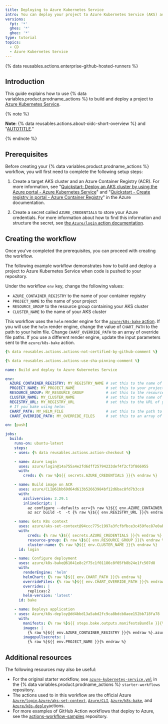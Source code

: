 ```yaml
---
title: Deploying to Azure Kubernetes Service
intro: You can deploy your project to Azure Kubernetes Service (AKS) as part of your continuous deployment (CD) workflows.
versions:
  fpt: '*'
  ghes: '*'
  ghec: '*'
type: tutorial
topics:
  - CD
  - Azure Kubernetes Service
---
```


{% data reusables.actions.enterprise-github-hosted-runners %}

## Introduction

This guide explains how to use {% data variables.product.prodname_actions %} to build and deploy a project to [Azure Kubernetes Service](https://azure.microsoft.com/services/kubernetes-service/).

{% note %}

**Note**: {% data reusables.actions.about-oidc-short-overview %} and "[AUTOTITLE](/actions/deployment/security-hardening-your-deployments/configuring-openid-connect-in-azure)."

{% endnote %}

## Prerequisites

Before creating your {% data variables.product.prodname_actions %} workflow, you will first need to complete the following setup steps:

1. Create a target AKS cluster and an Azure Container Registry (ACR). For more information, see "[Quickstart: Deploy an AKS cluster by using the Azure portal - Azure Kubernetes Service](https://docs.microsoft.com/azure/aks/kubernetes-walkthrough-portal)" and "[Quickstart - Create registry in portal - Azure Container Registry](https://docs.microsoft.com/azure/container-registry/container-registry-get-started-portal)" in the Azure documentation.

1. Create a secret called `AZURE_CREDENTIALS` to store your Azure credentials. For more information about how to find this information and structure the secret, see [the `Azure/login` action documentation](https://github.com/Azure/login#configure-a-service-principal-with-a-secret).

## Creating the workflow

Once you've completed the prerequisites, you can proceed with creating the workflow.

The following example workflow demonstrates how to build and deploy a project to Azure Kubernetes Service when code is pushed to your repository.

Under the workflow `env` key, change the following values:
- `AZURE_CONTAINER_REGISTRY` to the name of your container registry
- `PROJECT_NAME` to the name of your project
- `RESOURCE_GROUP` to the resource group containing your AKS cluster
- `CLUSTER_NAME` to the name of your AKS cluster

This workflow uses the `helm` render engine for the [`azure/k8s-bake` action](https://github.com/Azure/k8s-bake). If you will use the `helm` render engine, change the value of `CHART_PATH` to the path to your helm file. Change `CHART_OVERRIDE_PATH` to an array of override file paths. If you use a different render engine, update the input parameters sent to the `azure/k8s-bake` action.

```yaml copy
{% data reusables.actions.actions-not-certified-by-github-comment %}

{% data reusables.actions.actions-use-sha-pinning-comment %}

name: Build and deploy to Azure Kubernetes Service

env:
  AZURE_CONTAINER_REGISTRY: MY_REGISTRY_NAME # set this to the name of your container registry
  PROJECT_NAME: MY_PROJECT_NAME              # set this to your project's name
  RESOURCE_GROUP: MY_RESOURCE_GROUP          # set this to the resource group containing your AKS cluster
  CLUSTER_NAME: MY_CLUSTER_NAME              # set this to the name of your AKS cluster
  REGISTRY_URL: MY_REGISTRY_URL              # set this to the URL of your registry
  # If you bake using helm:
  CHART_PATH: MY_HELM_FILE                   # set this to the path to your helm file
  CHART_OVERRIDE_PATH: MY_OVERRIDE_FILES     # set this to an array of override file paths

on: [push]

jobs:
  build:
    runs-on: ubuntu-latest
    steps:
    - uses: {% data reusables.actions.action-checkout %}

    - name: Azure Login
      uses: azure/login@14a755a4e2fd6dff25794233def4f2cf3f866955
      with:
        creds: {% raw %}${{ secrets.AZURE_CREDENTIALS }}{% endraw %}

    - name: Build image on ACR
      uses: azure/CLI@61bb69d64d613b52663984bf12d6bac8fd7b3cc8
      with:
        azcliversion: 2.29.1
        inlineScript: |
          az configure --defaults acr={% raw %}${{ env.AZURE_CONTAINER_REGISTRY }}{% endraw %}
          az acr build -t  -t {% raw %}${{ env.REGISTRY_URL }}{% endraw %}/{% raw %}${{ env.PROJECT_NAME }}{% endraw %}:{% raw %}${{ github.sha }}{% endraw %}

    - name: Gets K8s context
      uses: azure/aks-set-context@94ccc775c1997a3fcfbfbce3c459fec87e0ab188
      with:
          creds: {% raw %}${{ secrets.AZURE_CREDENTIALS }}{% endraw %}
          resource-group: {% raw %}${{ env.RESOURCE_GROUP }}{% endraw %}
          cluster-name: {% raw %}${{ env.CLUSTER_NAME }}{% endraw %}
      id: login

    - name: Configure deployment
      uses: azure/k8s-bake@61041e8c2f75c1f01186c8f05fb8b24e1fc507d8
      with:
        renderEngine: 'helm'
        helmChart: {% raw %}${{ env.CHART_PATH }}{% endraw %}
        overrideFiles: {% raw %}${{ env.CHART_OVERRIDE_PATH }}{% endraw %}
        overrides: |
          replicas:2
        helm-version: 'latest'
      id: bake

    - name: Deploys application
    - uses: Azure/k8s-deploy@dd4bbd13a5abd2fc9ca8bdcb8aee152bb718fa78
      with:
        manifests: {% raw %}${{ steps.bake.outputs.manifestsBundle }}{% endraw %}
        images: |
          {% raw %}${{ env.AZURE_CONTAINER_REGISTRY }}{% endraw %}.azurecr.io/{% raw %}${{ env.PROJECT_NAME }}{% endraw %}:{% raw %}${{ github.sha }}{% endraw %}
        imagepullsecrets: |
          {% raw %}${{ env.PROJECT_NAME }}{% endraw %}
```

## Additional resources

The following resources may also be useful:

- For the original starter workflow, see [`azure-kubernetes-service.yml`](https://github.com/actions/starter-workflows/blob/main/deployments/azure-kubernetes-service.yml) in the {% data variables.product.prodname_actions %} `starter-workflows` repository.
- The actions used to in this workflow are the official Azure [`Azure/login`](https://github.com/Azure/login),[`Azure/aks-set-context`](https://github.com/Azure/aks-set-context), [`Azure/CLI`](https://github.com/Azure/CLI), [`Azure/k8s-bake`](https://github.com/Azure/k8s-bake), and [`Azure/k8s-deploy`](https://github.com/Azure/k8s-deploy)actions.
- For more examples of GitHub Action workflows that deploy to Azure, see the [actions-workflow-samples](https://github.com/Azure/actions-workflow-samples) repository.
